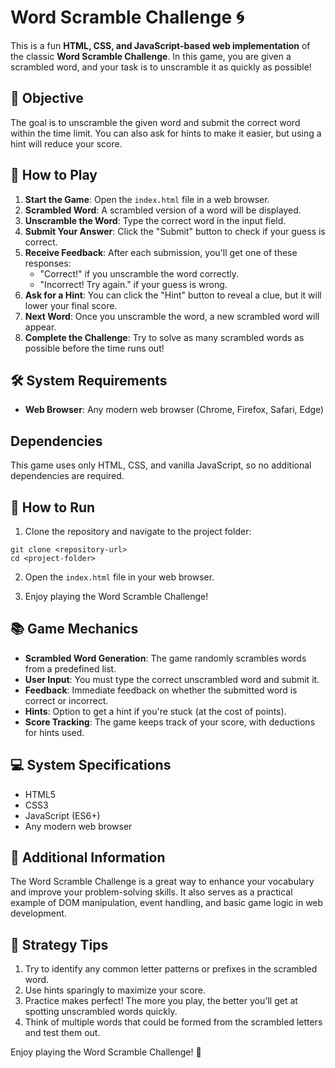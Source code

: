 # Word Scramble Challenge 🌀

This is a fun **HTML, CSS, and JavaScript-based web implementation** of the classic **Word Scramble Challenge**. In this game, you are given a scrambled word, and your task is to unscramble it as quickly as possible!

## 🎯 Objective

The goal is to unscramble the given word and submit the correct word within the time limit. You can also ask for hints to make it easier, but using a hint will reduce your score.

## 🚀 How to Play

1. **Start the Game**: Open the `index.html` file in a web browser.
2. **Scrambled Word**: A scrambled version of a word will be displayed.
3. **Unscramble the Word**: Type the correct word in the input field.
4. **Submit Your Answer**: Click the "Submit" button to check if your guess is correct.
5. **Receive Feedback**: After each submission, you'll get one of these responses:
   * "Correct!" if you unscramble the word correctly.
   * "Incorrect! Try again." if your guess is wrong.
6. **Ask for a Hint**: You can click the "Hint" button to reveal a clue, but it will lower your final score.
7. **Next Word**: Once you unscramble the word, a new scrambled word will appear.
8. **Complete the Challenge**: Try to solve as many scrambled words as possible before the time runs out!

## 🛠 System Requirements

* **Web Browser**: Any modern web browser (Chrome, Firefox, Safari, Edge)

## Dependencies

This game uses only HTML, CSS, and vanilla JavaScript, so no additional dependencies are required.

## 🔧 How to Run

1. Clone the repository and navigate to the project folder:

```
git clone <repository-url>
cd <project-folder>
```

2. Open the `index.html` file in your web browser.

3. Enjoy playing the Word Scramble Challenge!

## 📚 Game Mechanics

* **Scrambled Word Generation**: The game randomly scrambles words from a predefined list.
* **User Input**: You must type the correct unscrambled word and submit it.
* **Feedback**: Immediate feedback on whether the submitted word is correct or incorrect.
* **Hints**: Option to get a hint if you're stuck (at the cost of points).
* **Score Tracking**: The game keeps track of your score, with deductions for hints used.

## 💻 System Specifications

* HTML5
* CSS3
* JavaScript (ES6+)
* Any modern web browser

## 📖 Additional Information

The Word Scramble Challenge is a great way to enhance your vocabulary and improve your problem-solving skills. It also serves as a practical example of DOM manipulation, event handling, and basic game logic in web development.

## 🤔 Strategy Tips

1. Try to identify any common letter patterns or prefixes in the scrambled word.
2. Use hints sparingly to maximize your score.
3. Practice makes perfect! The more you play, the better you'll get at spotting unscrambled words quickly.
4. Think of multiple words that could be formed from the scrambled letters and test them out.

Enjoy playing the Word Scramble Challenge! 🎉